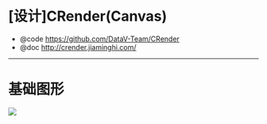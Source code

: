 # [设计]CRender(Canvas)

- @code https://github.com/DataV-Team/CRender
- @doc http://crender.jiaminghi.com/

---

# 基础图形

![](https://luo0412.oss-cn-hangzhou.aliyuncs.com/1660526450729-HinxsNtWB8Ej-image.png)